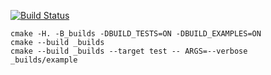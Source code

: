 [![Build Status](https://travis-ci.org/KristinaStr/matrix_example.svg?branch=master)](https://travis-ci.org/KristinaStr/matrix_example)

```
cmake -H. -B_builds -DBUILD_TESTS=ON -DBUILD_EXAMPLES=ON
cmake --build _builds
cmake --build _builds --target test -- ARGS=--verbose
_builds/example
```
